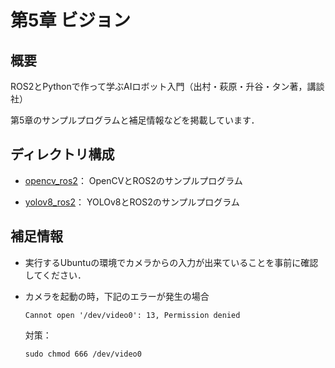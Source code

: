 # 第5章 ビジョン

## 概要

ROS2とPythonで作って学ぶAIロボット入門（出村・萩原・升谷・タン著，講談社）

第5章のサンプルプログラムと補足情報などを掲載しています．

## ディレクトリ構成

- [opencv_ros2](opencv_ros2)： OpenCVとROS2のサンプルプログラム

- [yolov8_ros2](yolov8_ros2)： YOLOv8とROS2のサンプルプログラム

## 補足情報

- 実行するUbuntuの環境でカメラからの入力が出来ていることを事前に確認してください．

- カメラを起動の時，下記のエラーが発生の場合
  ```
  Cannot open '/dev/video0': 13, Permission denied
  ```
  対策：
  ```
  sudo chmod 666 /dev/video0
  ```
